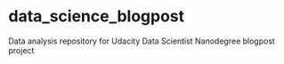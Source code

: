 # data_science_blogpost
Data analysis repository for Udacity Data Scientist Nanodegree blogpost project
